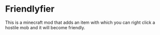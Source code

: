 # Friendlyfier

This is a minecraft mod that adds an item with which you can right click a hostile mob and it will become friendly.